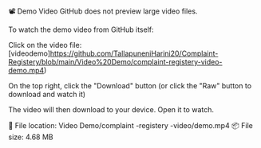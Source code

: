 📽 Demo Video
GitHub does not preview large video files.

To watch the demo video from GitHub itself:

Click on the video file:[videodemo]https://github.com/TallapuneniHarini20/Complaint-Registery/blob/main/Video%20Demo/complaint-registery-video-demo.mp4)

On the top right, click the "Download" button
(or click the "Raw" button to download and watch it)

The video will then download to your device. Open it to watch.

📁 File location: Video Demo/complaint -registery -video/demo.mp4
📦 File size: 4.68 MB
